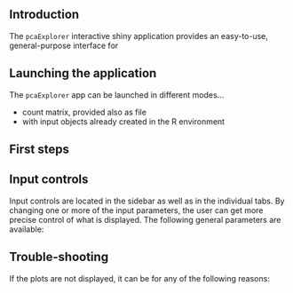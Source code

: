 ## Introduction
The `pcaExplorer` interactive shiny application provides an easy-to-use, 
general-purpose interface for


## Launching the application
The `pcaExplorer` app can be launched in different modes...

- count matrix, provided also as file
- with input objects already created in the R environment


## First steps



## Input controls
Input controls are located in the sidebar as well as in the individual tabs. By changing one 
or more of the input parameters, the user can get more precise control of what is displayed. 
The following general parameters are available:


## Trouble-shooting

If the plots are not displayed, it can be for any of the following reasons:


